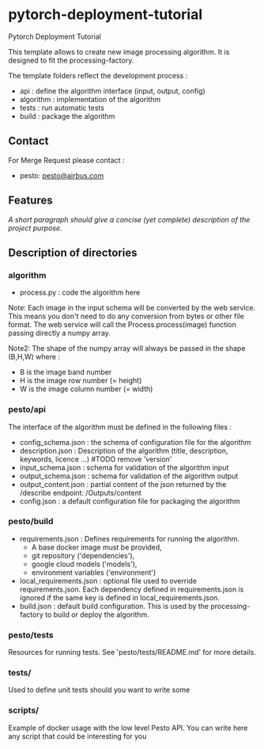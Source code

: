 # pytorch-deployment-tutorial

Pytorch Deployment Tutorial

This template allows to create new image processing algorithm.
It is designed to fit the processing-factory.

The template folders reflect the development process :
- api : define the algorithm interface (input, output, config)
- algorithm : implementation of the algorithm
- tests : run automatic tests
- build : package the algorithm

## Contact

For Merge Request please contact :
- pesto: pesto@airbus.com

## Features

*A short paragraph should give a concise (yet complete) description of the project purpose.*

## Description of directories

### algorithm

- process.py : code the algorithm here

Note: Each image in the input schema will be converted by the web service.
This means you don't need to do any conversion from bytes or other file format.
The web service will call the Process.process(image) function passing directly a numpy array.

Note2: The shape of the numpy array will always be passed in the shape (B,H,W) where :
- B is the image band number
- H is the image row number (= height)
- W is the image column number (= width)

### pesto/api

The interface of the algorithm must be defined in the following files :
- config_schema.json : the schema of configuration file for the algorithm
- description.json : Description of the algorithm (title, description, keywords, licence ...) #TODO remove 'version'
- input_schema.json : schema for validation of the algorithm input
- output_schema.json : schema for validation of the algorithm output
- output_content.json : partial content of the json returned by the /describe endpoint: /Outputs/content
- config.json : a default configuration file for packaging the algorithm

### pesto/build

- requirements.json : Defines requirements for running the algorithm.
    - A base docker image must be provided,
    - git repository ('dependencies'),
    - google cloud models ('models'),
    - environment variables ('environment')
- local_requirements.json : optional file used to override requirements.json.
    Each dependency defined in requirements.json is ignored if the same key is defined in local_requirements.json.
- build.json : default build configuration. This is used by the processing-factory to build or deploy the algorithm.

### pesto/tests

Resources for running tests.
See 'pesto/tests/README.md' for more details.

### tests/

Used to define unit tests should you want to write some

### scripts/

Example of docker usage with the low level Pesto API. You can write here any script that could be interesting for you
